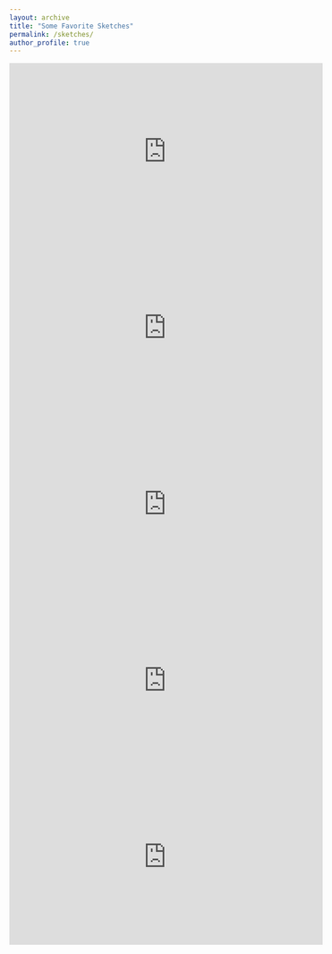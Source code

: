```yaml
---
layout: archive
title: "Some Favorite Sketches"
permalink: /sketches/
author_profile: true
---
```



<iframe width="560" height="315" src="https://www.youtube.com/embed/zeYEuq33-EQ" frameborder="0" allow="autoplay; encrypted-media" allowfullscreen></iframe>

<iframe width="560" height="315" src="https://www.youtube.com/embed/R1bYJBwsUFI" frameborder="0" allow="autoplay; encrypted-media" allowfullscreen></iframe>

<iframe width="560" height="315" src="https://www.youtube.com/embed/ssZvdahgOFs" frameborder="0" allow="autoplay; encrypted-media" allowfullscreen></iframe>

<iframe width="560" height="315" src="https://www.youtube.com/embed/nCuEoNhsdD8" frameborder="0" allow="autoplay; encrypted-media" allowfullscreen></iframe>

<iframe width="560" height="315" src="https://www.youtube.com/embed/-1nfJWJEzGA" frameborder="0" allow="autoplay; encrypted-media" allowfullscreen></iframe>
